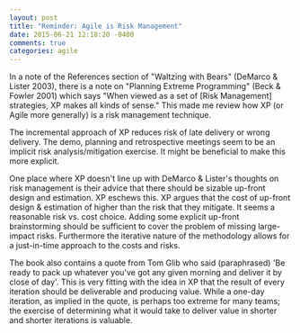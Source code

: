 ```yaml
---
layout: post
title: "Reminder: Agile is Risk Management"
date: 2015-06-21 12:18:20 -0400
comments: true
categories: agile
---
```


In a note of the References section of "Waltzing with Bears" (DeMarco
& Lister 2003), there is a note on "Planning Extreme Programming"
(Beck & Fowler 2001) which says "When viewed as a set of
[Risk Management] strategies, XP makes all kinds of sense." This made
me review how XP (or Agile more generally) is a risk management
technique.

The incremental approach of XP reduces risk of late delivery or wrong
delivery. The demo, planning and retrospective meetings seem to be an
implicit risk analysis/mitigation exercise. It might be beneficial to
make this more explicit.

One place where XP doesn't line up with DeMarco & Lister's thoughts on
risk management is their advice that there should be sizable up-front
design and estimation. XP eschews this. XP argues that the cost of
up-front design & estimation of higher than the risk that they
mitigate. It seems a reasonable risk vs. cost choice. Adding some
explicit up-front brainstorming should be sufficient to cover the
problem of missing large-impact risks. Furthermore the iterative
nature of the methodology allows for a just-in-time approach to the
costs and risks.

The book also contains a quote from Tom Glib who said (paraphrased)
'Be ready to pack up whatever you've got any given morning and
deliver it by close of day'. This is very fitting with the idea in XP
that the result of every iteration should be deliverable and producing
value. While a one-day iteration, as implied in the quote, is perhaps
too extreme for many teams; the exercise of determining what it would
take to deliver value in shorter and shorter iterations is valuable.



